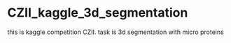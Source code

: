 # CZII_kaggle_3d_segmentation
this is kaggle competition CZII. task is 3d segmentation with micro proteins
